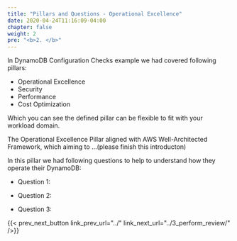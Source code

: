 ```yaml
---
title: "Pillars and Questions - Operational Excellence"
date: 2020-04-24T11:16:09-04:00
chapter: false
weight: 2
pre: "<b>2. </b>"
---
```



In DynamoDB Configuration Checks example we had covered following pillars:
* Operational Excellence
* Security 
* Performance
* Cost Optimization 

Which you can see the defined pillar can be flexible to fit with your workload domain.

The Operational Excellence Pillar aligned with AWS Well-Architected Framework, which aiming to ...(please finish this introducton)

In this pillar we had following questions to help to understand how they operate their DynamoDB:

* Question 1:

* Question 2:

* Question 3:




{{< prev_next_button link_prev_url="../" link_next_url="../3_perform_review/" />}}
